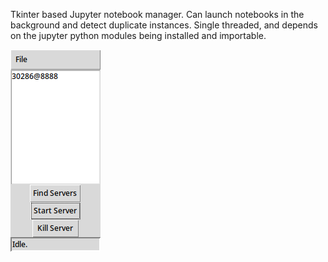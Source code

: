 Tkinter based Jupyter notebook manager. Can launch notebooks in the background and detect duplicate instances. Single threaded, and depends on the jupyter python modules being installed and importable.

![Screenshot of the GUI window](./screenshot.png)
